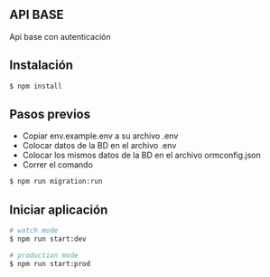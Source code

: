 ## API BASE

Api base con autenticación

## Instalación

```bash
$ npm install
```

## Pasos previos

- Copiar env.example.env a su archivo .env
- Colocar datos de la BD en el archivo .env
- Colocar los mismos datos de la BD en el archivo ormconfig.json
- Correr el comando

```bash
$ npm run migration:run
```

## Iniciar aplicación

```bash
# watch mode
$ npm run start:dev

# production mode
$ npm run start:prod
```
